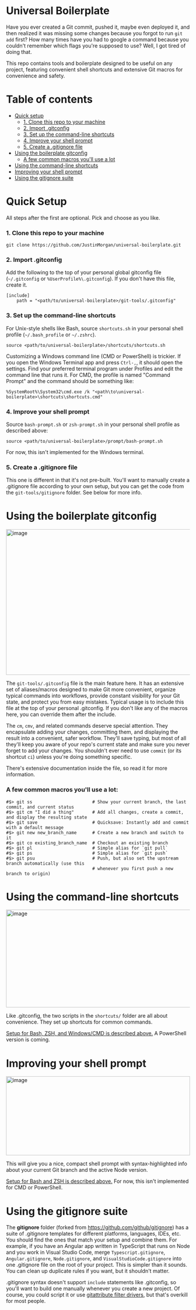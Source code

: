 # Universal Boilerplate

Have you ever created a Git commit, pushed it, maybe even deployed it, and then realized it was missing some changes because you forgot to run `git add` first? How many times have you had to google a command because you couldn't remember which flags you're supposed to use? Well, I got tired of doing that. 

This repo contains tools and boilerplate designed to be useful on any project, featuring convenient shell shortcuts and extensive Git macros for convenience and safety.

# Table of contents

- [Quick setup](#quick-setup)
  - [1. Clone this repo to your machine](#1-clone-this-repo-to-your-machine)
  - [2. Import .gitconfig](#2-import-gitconfig)
  - [3. Set up the command-line shortcuts](#3-set-up-the-command-line-shortcuts)
  - [4. Improve your shell prompt](#4-improve-your-shell-prompt)
  - [5. Create a .gitignore file](#5-create-a-gitignore-file)
- [Using the boilerplate gitconfig](#using-the-boilerplate-gitconfig)
  - [A few common macros you'll use a lot](#a-few-common-macros-youll-use-a-lot)
- [Using the command-line shortcuts](#using-the-command-line-shortcuts)
- [Improving your shell prompt](#improving-your-shell-prompt)
- [Using the gitignore suite](#using-the-gitignore-suite)

# Quick Setup

All steps after the first are optional. Pick and choose as you like.

### 1. Clone this repo to your machine

    git clone https://github.com/JustinMorgan/universal-boilerplate.git

### 2. Import .gitconfig

Add the following to the top of your personal global gitconfig file (`~/.gitconfig` or `%UserProfile%\.gitconfig`). If you don't have this file, create it.

    [include]
        path = "<path/to/universal-boilerplate>/git-tools/.gitconfig"

### 3. Set up the command-line shortcuts

For Unix-style shells like Bash, source `shortcuts.sh` in your personal shell profile (`~/.bash_profile` or `~/.zshrc`).

    source <path/to/universal-boilerplate>/shortcuts/shortcuts.sh

Customizing a Windows command line (CMD or PowerShell) is trickier. If you open the Windows Terminal app and press `Ctrl-,`, it should open the settings. Find your preferred terminal program under Profiles and edit the command line that runs it. For CMD, the profile is named "Command Prompt" and the command should be something like:

    %SystemRoot%\System32\cmd.exe /k "<path\to\universal-boilerplate>\shortcuts\shortcuts.cmd"

### 4. Improve your shell prompt

Source `bash-prompt.sh` or `zsh-prompt.sh` in your personal shell profile as described above:

    source <path/to/universal-boilerplate>/prompt/bash-prompt.sh

For now, this isn't implemented for the Windows terminal.

### 5. Create a .gitignore file

This one is different in that it's not pre-built. You'll want to manually create a .gitignore file according to your own setup, but you can get the code from the `git-tools/gitignore` folder. See below for more info.

# Using the boilerplate gitconfig

<img width="560" height="398" alt="image" src="https://github.com/user-attachments/assets/501889b6-bd02-4cc9-b954-9f99f8cb900d" />

The `git-tools/.gitconfig` file is the main feature here. It has an extensive set of aliases/macros designed to make Git more convenient, organize typical commands into workflows, provide constant visibility for your Git state, and protect you from easy mistakes. Typical usage is to include this file at the top of your personal .gitconfig. If you don't like any of the macros here, you can override them after the include.

The `cm`, `cmv`, and related commands deserve special attention. They encapsulate adding your changes, committing them, and displaying the result into a convenient, safer workflow. They'll save typing, but most of all they'll keep you aware of your repo's current state and make sure you never forget to add your changes. You shouldn't ever need to use `commit` (or its shortcut `ci`) unless you're doing something specific.

There's extensive documentation inside the file, so read it for more information.

### A few common macros you'll use a lot:

    #$> git ss                       # Show your current branch, the last commit, and current status
    #$> git cm "I did a thing"       # Add all changes, create a commit, and display the resulting state
    #$> git save                     # Quicksave: Instantly add and commit with a default message
    #$> git new new_branch_name      # Create a new branch and switch to it
    #$> git co existing_branch_name  # Checkout an existing branch
    #$> git pl                       # Simple alias for `git pull`
    #$> git ps                       # Simple alias for `git push`
    #$> git psu                      # Push, but also set the upstream branch automatically (use this
                                     # whenever you first push a new branch to origin)

# Using the command-line shortcuts

<img width="511" height="267" alt="image" src="https://github.com/user-attachments/assets/6c2e2b8c-fcfc-4627-81ba-c05ec7e6ebd1" />

Like .gitconfig, the two scripts in the `shortcuts/` folder are all about convenience. They set up shortcuts for common commands. 

[Setup for Bash, ZSH, and Windows/CMD is described above.](#3-set-up-the-command-line-shortcuts) A PowerShell version is coming.

# Improving your shell prompt

<img width="504" height="216" alt="image" src="https://github.com/user-attachments/assets/8d311afd-9526-431c-947e-cb4d8599d105" />

This will give you a nice, compact shell prompt with syntax-highlighted info about your current Git branch and the active Node version. 

[Setup for Bash and ZSH is described above.](#4-improve-your-shell-prompt) For now, this isn't implemented for CMD or PowerShell.

# Using the gitignore suite

The **gitignore** folder (forked from https://github.com/github/gitignore) has a suite of .gitignore templates for different platforms, languages, IDEs, etc. You should find the ones that match your setup and combine them. For example, if you have an Angular app written in TypeScript that runs on Node and you work in Visual Studio Code, merge `Typescript.gitignore`, `Angular.gitignore`, `Node.gitignore`, and `VisualStudioCode.gitignore` into one .gitignore file on the root of your project. This is simpler than it sounds. You can clean up duplicate rules if you want, but it shouldn't matter.

.gitignore syntax doesn't support `include` statements like .gitconfig, so you'll want to build one manually whenever you create a new project. Of course, you could script it or use [gitattribute filter drivers](https://git-scm.com/docs/gitattributes#_filter), but that's overkill for most people. 
